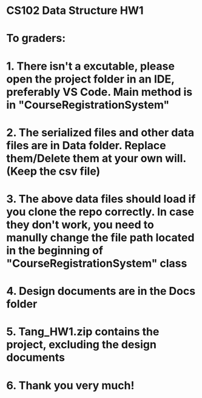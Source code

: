 # CS102 Data Structure HW1
# To graders:
# 1. There isn't a excutable, please open the project folder in an IDE, preferably VS Code. Main method is in "CourseRegistrationSystem"
# 2. The serialized files and other data files are in Data folder. Replace them/Delete them at your own will. (Keep the csv file)
# 3. The above data files should load if you clone the repo correctly. In case they don't work, you need to manully change the file path located in the beginning of "CourseRegistrationSystem" class
# 4. Design documents are in the Docs folder
# 5. Tang_HW1.zip contains the project, excluding the design documents
# 6. Thank you very much!
